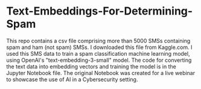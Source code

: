 # Text-Embeddings-For-Determining-Spam
This repo contains a csv file comprising more than 5000 SMSs containing spam and ham (not spam) SMSs. I downloaded this file from Kaggle.com. I used this SMS data to train a spam classification machine learning model, using OpenAI's "text-embedding-3-small" model. The code for converting the text data into embedding vectors and training the model is in the Jupyter Notebook file. The original Notebook was created for a live webinar to showcase the use of AI in a Cybersecurity setting.
